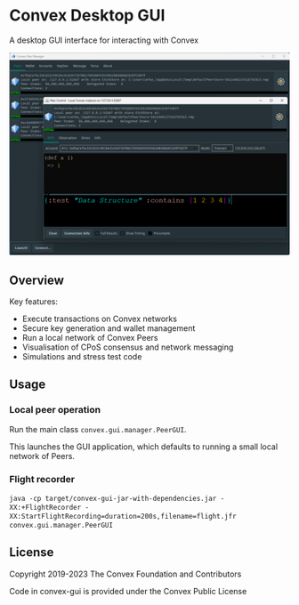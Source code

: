# Convex Desktop GUI

A desktop GUI interface for interacting with Convex

![Screenshot](docs/images/convex-desktop.png)

## Overview

Key features:
- Execute transactions on Convex networks
- Secure key generation and wallet management
- Run a local network of Convex Peers
- Visualisation of CPoS consensus and network messaging
- Simulations and stress test code

## Usage

### Local peer operation

Run the main class `convex.gui.manager.PeerGUI`.

This launches the GUI application, which defaults to running a small local network of Peers.

### Flight recorder

```
java -cp target/convex-gui-jar-with-dependencies.jar -XX:+FlightRecorder -XX:StartFlightRecording=duration=200s,filename=flight.jfr convex.gui.manager.PeerGUI
```

## License

Copyright 2019-2023 The Convex Foundation and Contributors

Code in convex-gui is provided under the Convex Public License